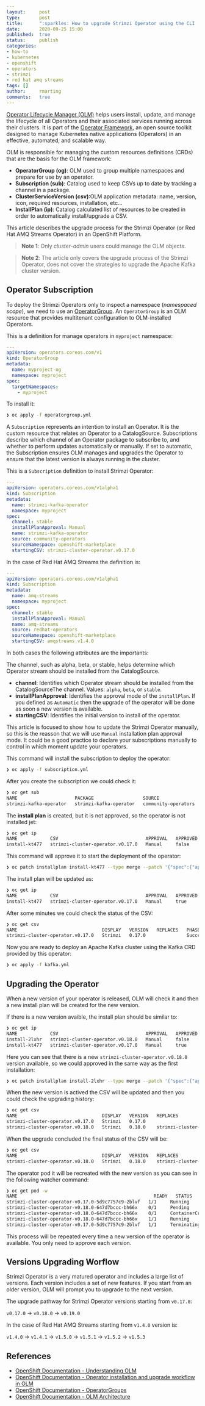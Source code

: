 ```yaml
---
layout:     post
type:       post
title:      ":sparkles: How to upgrade Strimzi Operator using the CLI :sparkles:"
date:       2020-09-25 15:00
published:  true
status:     publish
categories:
- how-to
- kubernetes
- openshift
- operators
- strimzi
- red hat amq streams
tags: []
author:     rmarting
comments:   true
---
```


[Operator Lifecycle Manager (OLM)]((https://docs.openshift.com/container-platform/4.5/operators/understanding_olm/olm-understanding-olm.html))
helps users install, update, and manage the lifecycle of all Operators and their associated
services running across their clusters. It is part of the [Operator Framework](https://github.com/operator-framework),
an open source toolkit designed to manage Kubernetes native applications (Operators) in
an effective, automated, and scalable way.

OLM is responsible for managing the custom resources definitions (CRDs) that are the
basis for the OLM framework:

* **OperatorGroup (og)**:	OLM	used to group multiple namespaces and prepare for use by an operator.
* **Subscription (sub)**: Catalog	used to keep CSVs up to date by tracking a channel in a package.
* **ClusterServiceVersion (csv)**:OLM	application metadata: name, version, icon, required resources, installation, etc...
* **InstallPlan (ip)**: Catalog	calculated list of resources to be created in order to automatically install/upgrade a CSV.

This article describes the upgrade process for the Strimzi Operator (or Red Hat AMQ Streams Operator) in
an OpenShift Platform.

> **Note 1**: Only *cluster-admin* users could manage the OLM objects.

> **Note 2**: The article only covers the upgrade process of the Strimzi Operator, does not cover
the strategies to upgrade the Apache Kafka cluster version.

## Operator Subscription

To deploy the Strimzi Operators only to inspect a namespace (*namespaced scope*), we need to use
an [OperatorGroup]((https://docs.openshift.com/container-platform/4.5/operators/understanding_olm/olm-understanding-operatorgroups.html)).
An ```OperatorGroup``` is an OLM resource that provides multitenant configuration to OLM-installed Operators.

This is a definition for manage operators in ```myproject``` namespace:

```yaml
---
apiVersion: operators.coreos.com/v1
kind: OperatorGroup
metadata:
  name: myproject-og
  namespace: myproject
spec:
  targetNamespaces:
    - myproject
```

To install it:

```bash
❯ oc apply -f operatorgroup.yml
```

A ```Subscription``` represents an intention to install an Operator. It is the custom resource
that relates an Operator to a CatalogSource. Subscriptions describe which channel
of an Operator package to subscribe to, and whether to perform updates automatically or manually.
If set to automatic, the Subscription ensures OLM manages and upgrades the Operator to
ensure that the latest version is always running in the cluster.

This is a ```Subscription``` definition to install Strimzi Operator:

```yaml
---
apiVersion: operators.coreos.com/v1alpha1
kind: Subscription
metadata:
  name: strimzi-kafka-operator
  namespace: myproject
spec:
  channel: stable
  installPlanApproval: Manual
  name: strimzi-kafka-operator
  source: community-operators
  sourceNamespace: openshift-marketplace
  startingCSV: strimzi-cluster-operator.v0.17.0
```

In the case of Red Hat AMQ Streams the definition is:

```yaml
---
apiVersion: operators.coreos.com/v1alpha1
kind: Subscription
metadata:
  name: amq-streams
  namespace: myproject
spec:
  channel: stable
  installPlanApproval: Manual
  name: amq-streams
  source: redhat-operators
  sourceNamespace: openshift-marketplace
  startingCSV: amqstreams.v1.4.0
```

In both cases the following attributes are the importants:

The channel, such as alpha, beta, or stable, helps determine which Operator stream should be installed from the CatalogSource.

* **channel**: Identifies which Operator stream should be installed from the
CatalogSourceThe channel. Values: ```alpha```, ```beta```, or ```stable```.
* **installPlanApproval**: Identifies the approval mode of the ```installPlan```. If you defined
as ```Automatic``` then the upgrade of the operator will be done as soon a new version is available.
* **startingCSV**: Identifies the initial version to install of the operator.

This article is focused to show how to update the Strimzi Operator manually, so this is the reasson
that we will use ```Manual``` installation plan approval mode. It could be a good practice to declare
your subscriptions manually to control in which moment update your operators.

This command will install the subscription to deploy the operator:

```bash
❯ oc apply -f subscription.yml
```

After you create the subscription we could check it:

```bash
❯ oc get sub
NAME                     PACKAGE                  SOURCE                CHANNEL
strimzi-kafka-operator   strimzi-kafka-operator   community-operators   stable
```

The **install plan** is created, but it is not approved, so the operator is not installed jet:

```bash
❯ oc get ip
NAME            CSV                                APPROVAL   APPROVED
install-kt477   strimzi-cluster-operator.v0.17.0   Manual     false
```

This command will approve it to start the deployment of the operator:

```bash
❯ oc patch installplan install-kt477 --type merge --patch '{"spec":{"approved":true}}'
```

The install plan will be updated as:

```bash
❯ oc get ip
NAME            CSV                                APPROVAL   APPROVED
install-kt477   strimzi-cluster-operator.v0.17.0   Manual     true
```

After some minutes we could check the status of the CSV:

```bash
❯ oc get csv
NAME                               DISPLAY   VERSION   REPLACES   PHASE
strimzi-cluster-operator.v0.17.0   Strimzi   0.17.0               Succeeded
```

Now you are ready to deploy an Apache Kafka cluster using the Kafka CRD provided by this operator:

```bash
❯ oc apply -f kafka.yml
```

## Upgrading the Operator

When a new version of your operator is released, OLM will check it and then a new install plan
will be created for the new version.

If there is a new version avaible, the install plan should be similar to:

```bash
❯ oc get ip
NAME            CSV                                APPROVAL   APPROVED
install-2lxhr   strimzi-cluster-operator.v0.18.0   Manual     false
install-kt477   strimzi-cluster-operator.v0.17.0   Manual     true
```

Here you can see that there is a new ```strimzi-cluster-operator.v0.18.0``` version available, so
we could approved in the same way as the first installation:

```bash
❯ oc patch installplan install-2lxhr --type merge --patch '{"spec":{"approved":true}}'
```

When the new version is actived the CSV will be updated and then you could check the upgrading history:

```bash
❯ oc get csv
NAME                               DISPLAY   VERSION   REPLACES                           PHASE
strimzi-cluster-operator.v0.17.0   Strimzi   0.17.0                                       Replacing
strimzi-cluster-operator.v0.18.0   Strimzi   0.18.0    strimzi-cluster-operator.v0.17.0   Installing
```

When the upgrade concluded the final status of the CSV will be:

```bash
❯ oc get csv
NAME                               DISPLAY   VERSION   REPLACES                           PHASE
strimzi-cluster-operator.v0.18.0   Strimzi   0.18.0    strimzi-cluster-operator.v0.17.0   Succeeded
```

The operator pod it will be recreated with the new version as you can see in the following watcher command:

```bash
❯ oc get pod -w
NAME                                                  READY   STATUS              RESTARTS   AGE
strimzi-cluster-operator-v0.17.0-5d9c7757c9-2blvf   1/1     Running             0          2m40s
strimzi-cluster-operator-v0.18.0-647d7bccc-bh66x    0/1     Pending             0          0s
strimzi-cluster-operator-v0.18.0-647d7bccc-bh66x    0/1     ContainerCreating   0          0s
strimzi-cluster-operator-v0.18.0-647d7bccc-bh66x    1/1     Running             0          2m36s
strimzi-cluster-operator-v0.17.0-5d9c7757c9-2blvf   1/1     Terminating         0          6m22s
```

This process will be repeated every time a new version of the operator is available. You only need to
approve each version.

## Versions Upgrading Worflow

Strimzi Operator is a very matured operator and includes a large list of versions. Each version
includes a set of new features. If you start from an older version, OLM will prompt you to upgrade
to the next version.

The upgrade pathway for Strimzi Operator versions starting from ```v0.17.0```:

```v0.17.0``` -> ```v0.18.0``` -> ```v0.19.0```

In the case of Red Hat AMQ Streams starting from ```v1.4.0``` version is:

```v1.4.0``` -> ```v1.4.1``` -> ```v1.5.0``` -> ```v1.5.1``` -> ```v1.5.2``` -> ```v1.5.3```

## References

* [OpenShift Documentation - Understanding OLM](https://docs.openshift.com/container-platform/4.5/operators/understanding_olm/olm-understanding-olm.html)
* [OpenShift Documentation - Operator installation and upgrade workflow in OLM](https://docs.openshift.com/container-platform/4.5/operators/understanding_olm/olm-workflow.html)
* [OpenShift Documentation - OperatorGroups](https://docs.openshift.com/container-platform/4.5/operators/understanding_olm/olm-understanding-operatorgroups.html)
* [OpenShift Documentation - OLM Architecture](https://docs.openshift.com/container-platform/4.5/operators/understanding_olm/olm-arch.html)
